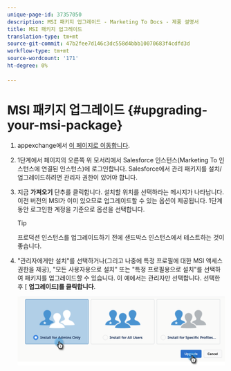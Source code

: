 ```yaml
---
unique-page-id: 37357050
description: MSI 패키지 업그레이드 - Marketing To Docs - 제품 설명서
title: MSI 패키지 업그레이드
translation-type: tm+mt
source-git-commit: 47b2fee7d146c3dc558d4bbb10070683f4cdfd3d
workflow-type: tm+mt
source-wordcount: '171'
ht-degree: 0%

---
```



# MSI 패키지 업그레이드 {#upgrading-your-msi-package}

1. appexchange에서 [이 페이지로 이동합니다](http://appexchange.salesforce.com/listingDetail?listingId=a0N30000001SVZmEAO).
1. 1단계에서 페이지의 오른쪽 위 모서리에서 Salesforce 인스턴스(Marketing To 인스턴스에 연결된 인스턴스)에 로그인합니다. Salesforce에서 관리 패키지를 설치/업그레이드하려면 관리자 권한이 있어야 합니다.
1. 지금 **가져오기** 단추를 클릭합니다. 설치할 위치를 선택하라는 메시지가 나타납니다. 이전 버전의 MSI가 이미 있으므로 업그레이드할 수 있는 옵션이 제공됩니다. 1단계 동안 로그인한 계정을 기준으로 옵션을 선택합니다.

   >[!TIP]
   >
   >프로덕션 인스턴스를 업그레이드하기 전에 샌드박스 인스턴스에서 테스트하는 것이 좋습니다.

1. &quot;관리자에게만 설치&quot;를 선택하거나(그리고 나중에 특정 프로필에 대한 MSI 액세스 권한을 제공), &quot;모든 사용자용으로 설치&quot; 또는 &quot;특정 프로필용으로 설치&quot;를 선택하여 패키지를 업그레이드할 수 있습니다. 이 예에서는 관리자만 선택합니다. 선택한 후 [ **업그레이드]를 클릭합니다**.

   ![](assets/four.png)

